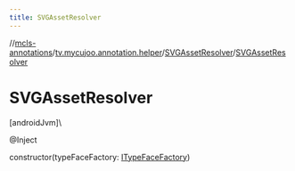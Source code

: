```yaml
---
title: SVGAssetResolver
---
```

//[mcls-annotations](../../../index.html)/[tv.mycujoo.annotation.helper](../index.html)/[SVGAssetResolver](index.html)/[SVGAssetResolver](-s-v-g-asset-resolver.html)



# SVGAssetResolver



[androidJvm]\




@Inject



constructor(typeFaceFactory: [ITypeFaceFactory](../-i-type-face-factory/index.html))




